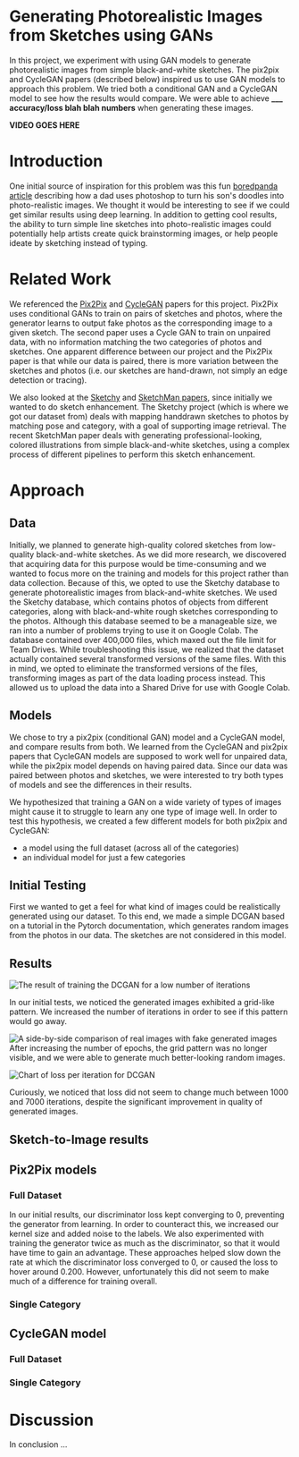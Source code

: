 # Generating Photorealistic Images from Sketches using GANs
In this project, we experiment with using GAN models to generate photorealistic images from simple black-and-white sketches. The pix2pix and CycleGAN papers (described below) inspired us to use GAN models to approach this problem.  We tried both a conditional GAN and a CycleGAN model to see how the results would compare.  We were able to achieve **___ accuracy/loss blah blah numbers** when generating these images.

**VIDEO GOES HERE**

# Introduction
One initial source of inspiration for this problem was this fun [boredpanda article](https://www.boredpanda.com/kid-drawings-things-i-have-drawn-dom/?utm_source=google&utm_medium=organic&utm_campaign=organic) describing how a dad uses photoshop to turn his son's doodles into photo-realistic images.  We thought it would be interesting to see if we could get similar results using deep learning. In addition to getting cool results, the ability to turn simple line sketches into photo-realistic images could potentially help artists create quick brainstorming images, or help people ideate by sketching instead of typing.

# Related Work
We referenced the [Pix2Pix](https://arxiv.org/pdf/1611.07004.pdf) and [CycleGAN](https://arxiv.org/pdf/1703.10593.pdf) papers for this project. Pix2Pix uses conditional GANs to train on pairs of sketches and photos, where the generator learns to output fake photos as the corresponding image to a given sketch.  The second paper uses a Cycle GAN to train on unpaired data, with no information matching the two categories of photos and sketches.  One apparent difference between our project and the Pix2Pix paper is that while our data is paired, there is more variation between the sketches and photos (i.e. our sketches are hand-drawn, not simply an edge detection or tracing).

We also looked at the [Sketchy](https://www.cc.gatech.edu/~hays/tmp/sketchy-database.pdf) and [SketchMan papers](https://dl.acm.org/doi/abs/10.1145/3394171.3413720), since initially we wanted to do sketch enhancement.  The Sketchy project (which is where we got our dataset from) deals with mapping handdrawn sketches to photos by matching pose and category, with a goal of supporting image retrieval.  The recent SketchMan paper deals with generating professional-looking, colored illustrations from simple black-and-white sketches, using a complex process of different pipelines to perform this sketch enhancement.

# Approach

## Data
Initially, we planned to generate high-quality colored sketches from low-quality black-and-white sketches. As we did more research, we discovered that acquiring data for this purpose would be time-consuming and we wanted to focus more on the training and models for this project rather than data collection. Because of this, we opted to use the Sketchy database to generate photorealistic images from black-and-white sketches.
We used the Sketchy database, which contains photos of objects from different categories, along with black-and-white rough sketches corresponding to the photos. Although this database seemed to be a manageable size, we ran into a number of problems trying to use it on Google Colab. The database contained over 400,000 files, which maxed out the file limit for Team Drives. While troubleshooting this issue, we realized that the dataset actually contained several transformed versions of the same files. With this in mind, we opted to eliminate the transformed versions of the files, transforming images as part of the data loading process instead.  This allowed us to upload the data into a Shared Drive for use with Google Colab.

## Models
We chose to try a pix2pix (conditional GAN) model and a CycleGAN model, and compare results from both.  We learned from the CycleGAN and pix2pix papers that CycleGAN models are supposed to work well for unpaired data, while the pix2pix model depends on having paired data. Since our data was paired between photos and sketches, we were interested to try both types of models and see the differences in their results.

We hypothesized that training a GAN on a wide variety of types of images might cause it to struggle to learn any one type of image well. In order to test this hypothesis, we created a few different models for both pix2pix and CycleGAN:
* a model using the full dataset (across all of the categories)
* an individual model for just a few categories

## Initial Testing
First we wanted to get a feel for what kind of images could be realistically generated using our dataset. To this end, we made a simple DCGAN based on a tutorial in the Pytorch documentation, which generates random images from the photos in our data. The sketches are not considered in this model.

## Results
![The result of training the DCGAN for a low number of iterations](results/DCGAN_low_iterations.png)

In our initial tests, we noticed the generated images exhibited a grid-like pattern. We increased the number of iterations in order to see if this pattern would go away.

![A side-by-side comparison of real images with fake generated images](results/Final_DCGAN_results.png)
After increasing the number of epochs, the grid pattern was no longer visible, and we were able to generate much better-looking random images.

![Chart of loss per iteration for DCGAN](results/DCGAN_loss.png)

Curiously, we noticed that loss did not seem to change much between 1000 and 7000 iterations, despite the significant improvement in quality of generated images.
## Sketch-to-Image results
## Pix2Pix models

### Full Dataset
In our initial results, our discriminator loss kept converging to 0, preventing the generator from learning. In order to counteract this, we increased our kernel size and added noise to the labels. We also experimented with training the generator twice as much as the discriminator, so that it would have time to gain an advantage. These approaches helped slow down the rate at which the discriminator loss converged to 0, or caused the loss to hover around 0.200. However, unfortunately this did not seem to make much of a difference for training overall.

### Single Category

## CycleGAN model

### Full Dataset

### Single Category

# Discussion
In conclusion ...
